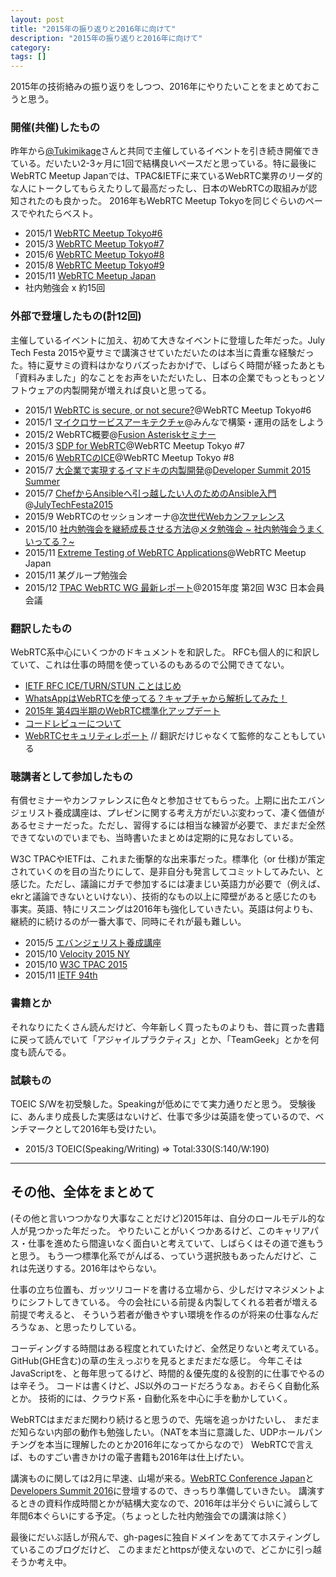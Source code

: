 ```yaml
---
layout: post
title: "2015年の振り返りと2016年に向けて"
description: "2015年の振り返りと2016年に向けて"
category: 
tags: []
---
```


2015年の技術絡みの振り返りをしつつ、2016年にやりたいことをまとめておこうと思う。

### 開催(共催)したもの

昨年から[@Tukimikage](https://twitter.com/Tukimikage)さんと共同で主催しているイベントを引き続き開催できている。だいたい2-3ヶ月に1回で結構良いペースだと思っている。特に最後にWebRTC Meetup Japanでは、TPAC&IETFに来ているWebRTC業界のリーダ的な人にトークしてもらえたりして最高だったし、日本のWebRTCの取組みが認知されたのも良かった。
2016年もWebRTC Meetup Tokyoを同じぐらいのペースでやれたらベスト。

- 2015/1 [WebRTC Meetup Tokyo#6](https://atnd.org/events/60983)
- 2015/3 [WebRTC Meetup Tokyo#7](https://atnd.org/events/62978)
- 2015/6 [WebRTC Meetup Tokyo#8](https://atnd.org/events/65751)
- 2015/8 [WebRTC Meetup Tokyo#9](https://atnd.org/events/67945)
- 2015/11 [WebRTC Meetup Japan](https://44145dc9ce5b767cd2eb8b7683.doorkeeper.jp/events/33154)
- 社内勉強会 x 約15回

### 外部で登壇したもの(計12回)

主催しているイベントに加え、初めて大きなイベントに登壇した年だった。July Tech Festa 2015や夏サミで講演させていただいたのは本当に貴重な経験だった。特に夏サミの資料はかなりバズったおかげで、しばらく時間が経ったあとも「資料みました」的なことをお声をいただいたし、日本の企業でもっともっとソフトウェアの内製開発が増えれば良いと思ってる。

- 2015/1 [WebRTC is secure, or not secure?](http://www.slideshare.net/iwashi86/20150128-web-rtcsecurity)@WebRTC Meetup Tokyo#6
- 2015/1 [マイクロサービスアーキテクチャ](http://www.slideshare.net/iwashi86/micro-service-architecture-46205859)@みんなで構築・運用の話をしよう
- 2015/2 WebRTC概要@[Fusion Asteriskセミナー](http://www.asterisk-fusion.jp/seminar/ast_20150220.html)
- 2015/3 [SDP for WebRTC](http://www.slideshare.net/iwashi…/20150311-web-rtcmeetup7sdp)@WebRTC Meetup Tokyo #7
- 2015/6 [WebRTCのICE](http://www.slideshare.net/iwashi86/webrtcice)@WebRTC Meetup Tokyo #8
- 2015/7 [⼤企業で実現するイマドキの内製開発](http://www.slideshare.net/td-nttcom/ss-51109460)@[Developer Summit 2015 Summer](http://event.shoeisha.jp/devsumi/20150729/session/845/)
- 2015/7 [ChefからAnsibleへ引っ越したい人のためのAnsible入門](http://www.slideshare.net/iwashi86/chefansibleansible-50941335)@[JulyTechFesta2015](http://2015.techfesta.jp/)
- 2015/9 WebRTCのセッションオーナ@[次世代Webカンファレンス](https://www.youtube.com/watch?v=dxFa055NtTo)
- 2015/10 [社内勉強会を継続成長させる方法](http://www.slideshare.net/td-nttcom/ss-54500215)@[メタ勉強会 ~ 社内勉強会うまくいってる？~](https://atnd.org/events/70977)
- 2015/11 [Extreme Testing of WebRTC Applications](http://www.slideshare.net/iwashi86/extreme-testing-of-webrtc-applications)@WebRTC Meetup Japan
- 2015/11 某グループ勉強会
- 2015/12 [TPAC WebRTC WG 最新レポート](http://www.slideshare.net/td-nttcom/webrtc-tpac-2015)@2015年度 第2回 W3C 日本会員会議

### 翻訳したもの

WebRTC系中心にいくつかのドキュメントを和訳した。
RFCも個人的に和訳していて、これは仕事の時間を使っているのもあるので公開できてない。

- [IETF RFC ICE/TURN/STUN ことはじめ](https://docs.google.com/presentation/d/1A1gY5v3tW0oAkGUUSQQI7s1K8FW9eyyAJwsN5M0v1kI/edit#slide=id.g75ff32a71_2_1014)
- [WhatsAppはWebRTCを使ってる？キャプチャから解析してみた！](https://html5experts.jp/iwase/14929/)
- [2015年 第4四半期のWebRTC標準化アップデート](http://www.slideshare.net/iwashi86/2015-4-webrtc)
- [コードレビューについて](http://iwashi.co/2015/10/22/oncodereview-translated/)
- [WebRTCセキュリティレポート](http://webrtc-security.github.io/report_ja/) // 翻訳だけじゃなくて監修的なこともしている

### 聴講者として参加したもの

有償セミナーやカンファレンスに色々と参加させてもらった。上期に出たエバンジェリスト養成講座は、プレゼンに関する考え方がだいぶ変わって、凄く価値があるセミナーだった。ただし、習得するには相当な練習が必要で、まだまだ全然できてないのでいまでも、当時書いたまとめは定期的に見なおしている。

W3C TPACやIETFは、これまた衝撃的な出来事だった。標準化（or 仕様)が策定されていくのを目の当たりにして、是非自分も発言してコミットしてみたい、と感じた。ただし、議論にガチで参加するには凄まじい英語力が必要で（例えば、ekrと議論できないといけない）、技術的なもの以上に障壁があると感じたのも事実。英語、特にリスニングは2016年も強化していきたい。英語は何よりも、継続的に続けるのが一番大事で、同時にそれが最も難しい。

- 2015/5 [エバンジェリスト養成講座](http://event.shoeisha.jp/eva/20150511)
- 2015/10 [Velocity 2015 NY](http://velocityconf.com/devops-web-performance-ny-2015)
- 2015/10 [W3C TPAC 2015](http://www.w3.org/2015/10/TPAC/)
- 2015/11 [IETF 94th](http://ietf94.jp/)

### 書籍とか

それなりにたくさん読んだけど、今年新しく買ったものよりも、昔に買った書籍に戻って読んでいて「アジャイルプラクティス」とか、「TeamGeek」とかを何度も読んでる。

### 試験もの

TOEIC S/Wを初受験した。Speakingが低めにでて実力通りだと思う。
受験後に、あんまり成長した実感はないけど、仕事で多少は英語を使っているので、ベンチマークとして2016年も受けたい。

- 2015/3 TOEIC(Speaking/Writing) => Total:330(S:140/W:190)

--------

## その他、全体をまとめて

(その他と言いつつかなり大事なことだけど)2015年は、自分のロールモデル的な人が見つかった年だった。
やりたいことがいくつかあるけど、このキャリアパス・仕事を進めたら間違いなく面白いと考えていて、しばらくはその道で進もうと思う。
もう一つ標準化系でがんばる、っていう選択肢もあったんだけど、これは先送りする。2016年はやらない。

仕事の立ち位置も、ガッツリコードを書ける立場から、少しだけマネジメントよりにシフトしてきている。
今の会社にいる前提＆内製してくれる若者が増える前提で考えると、
そういう若者が働きやすい環境を作るのが将来の仕事なんだろうなぁ、と思ったりしている。

コーディングする時間はある程度とれていたけど、全然足りないと考えている。
GitHub(GHE含む)の草の生えっぷりを見るとまだまだな感じ。
今年こそはJavaScriptを、と毎年思ってるけど、時間的＆優先度的＆役割的に仕事でやるのは辛そう。
コードは書くけど、JS以外のコードだろうなぁ。おそらく自動化系とか。
技術的には、クラウド系・自動化系を中心に手を動かしていく。

WebRTCはまだまだ関わり続けると思うので、先端を追っかけたいし、
まだまだ知らない内部の動作も勉強したい。（NATを本当に意識した、UDPホールパンチングを本当に理解したのとか2016年になってからなので）
WebRTCで言えば、ものすごい書きかけの電子書籍も2016年は仕上げたい。

講演ものに関しては2月に早速、山場が来る。[WebRTC Conference Japan](http://webrtcconference.jp/)と[Developers Summit 2016](http://event.shoeisha.jp/devsumi/20160218/timetable#Feb2)に登壇するので、きっちり準備していきたい。
講演するときの資料作成時間とかが結構大変なので、2016年は半分ぐらいに減らして年間6本ぐらいにする予定。（ちょっとした社内勉強会での講演は除く）

最後にだいぶ話しが飛んで、gh-pagesに独自ドメインをあててホスティングしているこのブログだけど、
このままだとhttpsが使えないので、どこかに引っ越そうか考え中。
